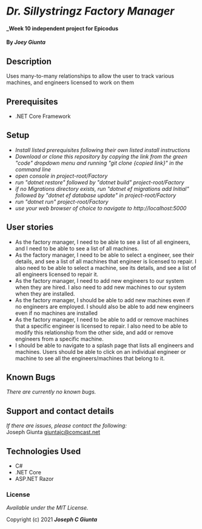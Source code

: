 # _Dr. Sillystringz Factory Manager_

#### _Week 10 independent project for Epicodus

#### By _**Joey Giunta**_

## Description
Uses many-to-many relationships to allow the user to track various machines, and engineers licensed to work on them

## Prerequisites

* .NET Core Framework

## Setup

* _Install listed prerequisites following their own listed install instructions_
* _Download or clone this repository by copying the link from the green "code" dropdown menu and running "git clone {copied link}" in the command line_
* _open console in project-root/Factory_
* _run "dotnet restore" followed by "dotnet build" project-root/Factory_
* _if no Migrations directory exists, run "dotnet ef migrations add Initial" followed by "dotnet ef database update" in project-root/Factory_
* _run "dotnet run" project-root/Factory_
* _use your web browser of choice to navigate to http://localhost:5000_

## User stories
- As the factory manager, I need to be able to see a list of all engineers, and I need to be able to see a list of all machines.
- As the factory manager, I need to be able to select a engineer, see their details, and see a list of all machines that engineer is licensed to repair. I also need to be able to select a machine, see its details, and see a list of all engineers licensed to repair it.
- As the factory manager, I need to add new engineers to our system when they are hired. I also need to add new machines to our system when they are installed.
- As the factory manager, I should be able to add new machines even if no engineers are employed. I should also be able to add new engineers even if no machines are installed
- As the factory manager, I need to be able to add or remove machines that a specific engineer is licensed to repair. I also need to be able to modify this relationship from the other side, and add or remove engineers from a specific machine.
- I should be able to navigate to a splash page that lists all engineers and machines. Users should be able to click on an individual engineer or machine to see all the engineers/machines that belong to it.


## Known Bugs

_There are currently no known bugs._

## Support and contact details

_If there are issues, please contact the following:_  
Joseph Giunta <giuntajc@comcast.net>


## Technologies Used
- C#
- .NET Core
- ASP.NET Razor

### License

*Available under the MIT License.*

Copyright (c) 2021 **_Joseph C Giunta_**
